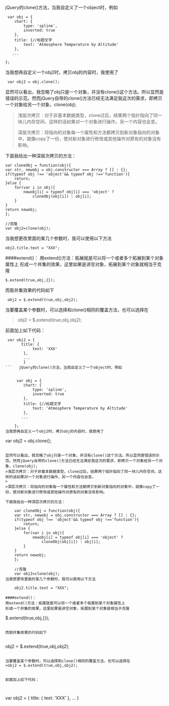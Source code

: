    jQuery的clone()方法，当我自定义了一个object时，例如
   

     var obj = {
        chart: {
            type: 'spline',
            inverted: true
        },
        title: {//标题文字
            text: 'Atmosphere Temperature by Altitude'
        },
       ...

    };
当我想再自定义一个obj2时，拷贝obj的内容时，我使用了

```
 var obj2 = obj.clone();
```

显然可以看出，我忽略了obj只是一个对象，并没有clone()这个方法。所以显然是错误的示范。然而jQuery自带的clone()方法已经无法满足我这次的需求，即拷贝一个对象给另一个对象，clone(obj);
>浅层次拷贝：对于非基本数据类型，clone过后，结果两个指针指向了同一块儿内存空间，这样的话如果对一个对象进行操作，另一个内容也会变。
>
>深层次拷贝：将指向的对象每一个属性和方法都拷贝到新对象指向的对象中，就像copy了一份，使对新对象进行修改或其他操作对原有的对象没有影响。

下面我给出一种深层次拷贝的方法：

    var cloneObj = function(obj){
    var str, newobj = obj.constructor === Array ? [] : {};
    if(typeof obj !== 'object'&& typeof obj !=='function'){
        return;
    }else {
        for(var i in obj){
            newobj[i] = typeof obj[i] === 'object' ?
                cloneObj(obj[i]) : obj[i];
        }
    }
    return newobj;
    };
    
    //克隆
    var obj2=clone(obj);
当我想更改里面的某几个参数时，我可以使用以下方法

    obj2.title.text = "XXX";

####extend()：
用extend()方法：拓展就是可以将一个或者多个拓展到某个对象属性上
形成一个并集的效果，这里如果是讲空对象，拓展到某个对象就相当于克隆

```
$.extend(true,obj,{});
```

而取并集效果的代码如下
   

```
 obj2 = $.extend(true,obj,obj2);
```

当要覆盖某个参数时，可以选择和clone()相同的覆盖方法，也可以选择在
>obj2 = $.extend(true,obj,obj2);


前面加上如下代码：

  

```
 var obj2 = {
       title: {
            text: 'XXX'
        },
        ...
        }
```   jQuery的clone()方法，当我自定义了一个object时，例如
   

     var obj = {
        chart: {
            type: 'spline',
            inverted: true
        },
        title: {//标题文字
            text: 'Atmosphere Temperature by Altitude'
        },
       ...

    };
当我想再自定义一个obj2时，拷贝obj的内容时，我使用了

```
 var obj2 = obj.clone();
```

显然可以看出，我忽略了obj只是一个对象，并没有clone()这个方法。所以显然是错误的示范。然而jQuery自带的clone()方法已经无法满足我这次的需求，即拷贝一个对象给另一个对象，clone(obj);
>浅层次拷贝：对于非基本数据类型，clone过后，结果两个指针指向了同一块儿内存空间，这样的话如果对一个对象进行操作，另一个内容也会变。
>
>深层次拷贝：将指向的对象每一个属性和方法都拷贝到新对象指向的对象中，就像copy了一份，使对新对象进行修改或其他操作对原有的对象没有影响。

下面我给出一种深层次拷贝的方法：

    var cloneObj = function(obj){
    var str, newobj = obj.constructor === Array ? [] : {};
    if(typeof obj !== 'object'&& typeof obj !=='function'){
        return;
    }else {
        for(var i in obj){
            newobj[i] = typeof obj[i] === 'object' ?
                cloneObj(obj[i]) : obj[i];
        }
    }
    return newobj;
    };
    
    //克隆
    var obj2=clone(obj);
当我想更改里面的某几个参数时，我可以使用以下方法

    obj2.title.text = "XXX";

####extend()：
用extend()方法：拓展就是可以将一个或者多个拓展到某个对象属性上
形成一个并集的效果，这里如果是讲空对象，拓展到某个对象就相当于克隆

```
$.extend(true,obj,{});
```

而取并集效果的代码如下
   

```
 obj2 = $.extend(true,obj,obj2);
```

当要覆盖某个参数时，可以选择和clone()相同的覆盖方法，也可以选择在
>obj2 = $.extend(true,obj,obj2);


前面加上如下代码：

  

```
 var obj2 = {
       title: {
            text: 'XXX'
        },
        ...
        }
```